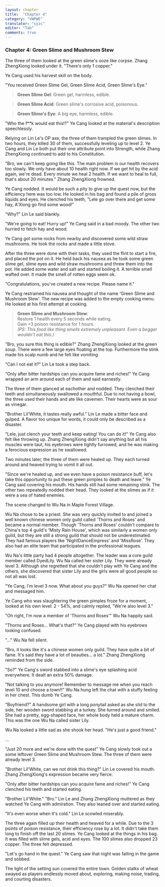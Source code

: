 ```yaml
---
layout: chapter
title:  "Chapter 4"
category: "VWPWE"
translator: "syzc"
editor: "Tab"
comments: true
---
```


### Chapter 4: Green Slime and Mushroom Stew

The three of them looked at the green slime's ooze like corpse. Zhang ZhengXiong looked under it. "There's only 1 copper."

Ye Cang used his harvest skill on the body.

"You received Green Slime Gel, Green Slime Acid, Green Slime's Eye."

>**Green Slime Gel**: Green gel, harmless, edible.

>**Green Slime Acid**: Green slime's corrosive acid, poisonous.

>**Green Slime's Eye**: A big eye, harmless, edible.

"Who the f\*\*k would eat this!?" Ye Cang looked at the material's description speechlessly.

Relying on Lin Le's OP axe, the three of them trampled the green slimes. In two hours, they killed 30 of them, successfully leveling up to level 2. Ye Cang and Lin Le both put their one attribute point into Strength, while Zhang ZhengXiong continued to add to his Constitution.

"Bro, we can't keep going like this. The main problem is our health recovers too slowly. We only have about 10 health right now. If we get hit by the acid again, we're dead. Every minute we heal 2 health. If we want to heal to full, that's about 20 minutes." Zhang ZhengXiong frowned.

Ye Cang nodded. It would be such a pity to give up the quest now, but the efficiency here was too low. He looked in his bag and found a pile of gross liquids and eyes. He clenched his teeth, "Lele go over there and get some hay, A'Xiong go find some wood!"

"Why?" Lin Le said blankly.

"We're going to eat! Hurry up!" Ye Cang said in a bad moody. The other two hurried to fetch hay and wood.

Ye Cang got some rocks from nearby and discovered some wild straw mushrooms. He took the rocks and made a little stove.

After the three were done with their tasks, they used the flint to start a fire, and placed the pot on it. He held back his nausea as he took some green slime gel, slime eyes and wild straw mushrooms and threw them into the pot. He added some water and salt and started boiling it. A terrible smell wafted over. It made the smell of rotten eggs seem ok.

"Congratulations, you've created a new recipe. Please name it."

Ye Cang restrained his nausea and thought of the name 'Green Slime and Mushroom Stew'. The new recipe was added to the empty cooking menu. He looked at his first attempt at cooking.

>**Green Slime and Mushroom Stew**:  
Restore 1 health every 5 seconds while eating.  
Gain +3 poison resistance for 1 hours.  
*(PS: This food like thing smells extremely unpleasant. Even a beggar wouldn't eat this.)*

"Bro, you sure this thing is edible?" Zhang ZhengXiong looked at the green soup. There were a few large eyes floating at the top. Furthermore the stink made his scalp numb and he felt like vomiting.

"Can I not eat it?" Lin Le took a step back.

"Only after bitter hardships can you acquire fame and riches!" Ye Cang wrapped an arm around each of them and said earnestly.

The three of them glanced at eachother and nodded. They clenched their teeth and simultaneously swallowed a mouthful. Due to not having a bowl, the three used their hands and ate like cavemen. Their hearts were as sour as vinegar.

"Brother Lil'White, it tastes really awful." Lin Le made a bitter face and gulped. A flavor too unique for words, it could only be described as a disaster.

"Lele, just clench your teeth and keep eating! You can do it!" Ye Cang also felt like throwing up. Zhang ZhengXiong didn't say anything but all his muscles were taut, his eyebrows were tightly furrowed, and he was making a ferocious expression as he swallowed.

Two minutes later, the three of them were healed up. They each turned around and heaved trying to vomit it all out.

"Since we're healed up, and we even have a poison resistance buff, let's take this opportunity to put these green pimples to death and leave." Ye Cang said covering his mouth. His hands still had some remaining stink. The other two repeatedly nodded their head. They looked at the slimes as if it were a sea of hated enemies.

The scene changed to Wu Na in Maple Forest Village.

Wu Na chose to be a priest. She was very quickly invited to and joined a well known chinese women only guild called 'Thorns and Roses' and became a normal member. Though 'Thorns and Roses' couldn't compare to China's top 4 guild's 'Misty Rain House', which was similarly a women only guild, but they are still a strong guild that should not be underestimated. They had famous players like 'NightDanceEmpress' and 'MissRose'. They also had an elite team that participated in the professional leagues.

Wu Na's little party had 4 people altogether. The leader was a core guild member called DyedLily. Wu Na called her sister Lily. They were already level 3. Although she regretted that she couldn't play with Ye Cang and the others, she discovered that sister Lily and the girls were all good people so not all was lost.

"Ye Cang, I'm level 3 now. What about you guys?" Wu Na opened her chat and messaged him.

Ye Cang who was slaughtering the green pimples froze for a moment, looked at his own level: 2 - 54%, and calmly replied, "We're also level 3."

"Oh right, I'm now a member of 'Thorns and Roses'" Wu Na happily said.

"Thorns and Roses... What's that?" Ye Cang played with his eyebrows looking confused.

"..." Wu Na fell silent.

"Bro, it looks like it's a chinese women only guild. They have quite a bit of fame. It's said they have a lot of beauties... a lot." Zhang ZhengXiong reminded from the side.

"So?" Ye Cang's sword stabbed into a slime's eye splashing acid everywhere. It dealt an extra 50% damage.

"Not talking to you anymore! Remember to message me when you reach level 10 and choose a town!!" Wu Na hung left the chat with a stuffy feeling in her chest. This dumb Ye Cang.

"Boyfriend?" A handsome girl with a long ponytail asked as she slid to the side, her wooden sword stabbing at a turkey. She turned around and smiled. She had a pretty, egg-shaped face, her whole body held a mature charm. This was the one Wu Na called sister Lily.

Wu Na looked a little sad as she shook her head. "He's just a good friend."

...

"Just 20 more and we're done with the quest" Ye Cang slowly took out a some leftover Green Slime and Mushroom Stew. The three of them were already level 3.

"Brother Lil'White, can we not drink this thing?" Lin Le covered his mouth. Zhang ZhengXiong's expression became very fierce.

"Only after bitter hardships can you acquire fame and riches!" Ye Cang clenched his teeth and started eating.

"Brother Lil'White." "Bro." Lin Le and Zhang ZhengXiong muttered as they watched Ye Cang with admiration. They also leaned over and started eating.

"It's even worse when it's cold." Lin Le scowled miserably.

The three again filled up their health and heaved for a while. Due to the 3 points of poison resistance, their efficiency rose by a lot. It didn't take them long to finish off the last 20 slimes. Ye Cang looked at the things in his bag. It was filled with slime gels, acid and eyes. The 100 slimes also dropped 23 copper. The three felt depressed.

"Let's go hand in the quest." Ye Cang saw that night was falling in the game and sobbed.

The light of the setting sun covered the entire town. Golden stalks of wheat swayed as players endlessly moved about, exploring, making noise, trading, and courting disasters.